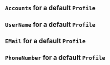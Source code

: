 ## `Accounts` for a default `Profile`

## `UserName` for a default `Profile`

## `EMail` for a default `Profile`

## `PhoneNumber` for a default `Profile`
